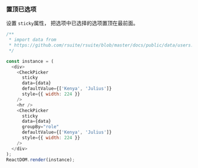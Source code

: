 ### 置顶已选项

设置 `sticky`属性， 把选项中已选择的选项置顶在最前面。

<!--start-code-->

```js
/**
 * import data from
 * https://github.com/rsuite/rsuite/blob/master/docs/public/data/users.json
 */

const instance = (
  <div>
    <CheckPicker
      sticky
      data={data}
      defaultValue={['Kenya', 'Julius']}
      style={{ width: 224 }}
    />
    <hr />
    <CheckPicker
      sticky
      data={data}
      groupBy="role"
      defaultValue={['Kenya', 'Julius']}
      style={{ width: 224 }}
    />
  </div>
);
ReactDOM.render(instance);
```

<!--end-code-->
